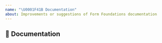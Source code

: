 ```yaml
---
name: "\U0001F41B Documentation"
about: Improvements or suggestions of Form Foundations documentation
---
```


## 📖 Documentation
